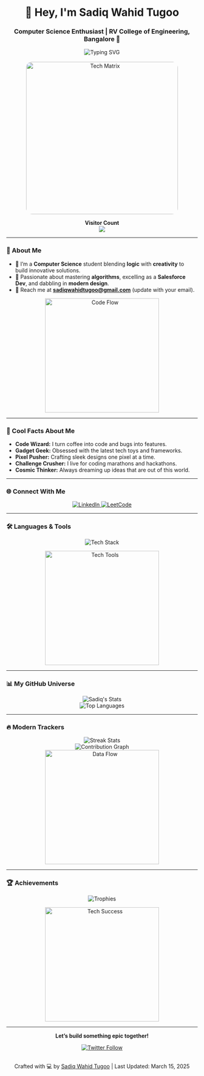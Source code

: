 <div align="center">
  <h1>👋 Hey, I'm Sadiq Wahid Tugoo</h1>
  <h3>Computer Science Enthusiast | RV College of Engineering, Bangalore 🌟</h3>
  <img src="https://readme-typing-svg.herokuapp.com?font=Fira+Code&size=18&pause=1000&color=00DDEB&center=true&vCenter=true&width=435&lines=Creative+Coder+%7C+Salesforce+Dev+%7C+Design+Rookie" alt="Typing SVG" />
</div>

<br>

<div align="center">
  <img src="https://i.imgur.com/8Q8z8g5.gif" alt="Tech Matrix" width="400px" style="border-radius: 15px;" />
  <p><b>Visitor Count</b> <br> <img src="https://profile-counter.glitch.me/SadiqWahidTugoo/count.svg" /></p>
</div>

---

### 🌌 About Me
- 🌱 I’m a **Computer Science** student blending **logic** with **creativity** to build innovative solutions.
- 🚀 Passionate about mastering **algorithms**, excelling as a **Salesforce Dev**, and dabbling in **modern design**.
- 📩 Reach me at **sadiqwahidtugoo@gmail.com** (update with your email).

<div align="center">
  <img src="https://i.imgur.com/5y5X5gM.gif" alt="Code Flow" width="300px" />
</div>

---

### 🌟 Cool Facts About Me
- **Code Wizard:** I turn coffee into code and bugs into features.  
- **Gadget Geek:** Obsessed with the latest tech toys and frameworks.  
- **Pixel Pusher:** Crafting sleek designs one pixel at a time.  
- **Challenge Crusher:** I live for coding marathons and hackathons.  
- **Cosmic Thinker:** Always dreaming up ideas that are out of this world.

---

### 🌐 Connect With Me
<p align="center">
  <a href="https://linkedin.com/in/sadiq-wahid-9a9901228" target="_blank">
    <img src="https://img.shields.io/badge/LinkedIn-0A66C2?style=for-the-badge&logo=linkedin&logoColor=white" alt="LinkedIn" />
  </a>  
  <a href="https://leetcode.com/u/sadiq_wahid/" target="_blank">
    <img src="https://img.shields.io/badge/LeetCode-FFA116?style=for-the-badge&logo=leetcode&logoColor=white" alt="LeetCode" />
  </a>
</p>

---

### 🛠️ Languages & Tools
<p align="center">
  <img src="https://skillicons.dev/icons?i=c,cpp,python,java,js,html,css,mysql,nodejs,react,pandas,git,github,salesforce" alt="Tech Stack" />
</p>

<div align="center">
  <img src="https://i.imgur.com/3X3X3kM.gif" alt="Tech Tools" width="300px" />
</div>

---

### 📊 My GitHub Universe
<div align="center">
  <img src="https://github-readme-stats.vercel.app/api?username=SadiqWahidTugoo&show_icons=true&theme=vision-friendly-dark&hide_border=true&bg_color=0d1117&cache_seconds=3600" alt="Sadiq's Stats" />
  <br>
  <img src="https://github-readme-stats.vercel.app/api/top-langs/?username=SadiqWahidTugoo&layout=compact&theme=vision-friendly-dark&hide_border=true&bg_color=0d1117&cache_seconds=3600" alt="Top Languages" />
</div>

---

### 🔥 Modern Trackers
<div align="center">
  <img src="https://github-readme-streak-stats.vercel.app/?user=SadiqWahidTugoo&theme=vision-friendly-dark&hide_border=true&background=0d1117&cache_seconds=3600" alt="Streak Stats" />
  <br>
  <img src="https://github-readme-activity-graph.vercel.app/graph?username=SadiqWahidTugoo&theme=react-dark&hide_border=true&bg_color=0d1117" alt="Contribution Graph" />
</div>

<div align="center">
  <img src="https://i.imgur.com/7y7y7gN.gif" alt="Data Flow" width="300px" />
</div>

---

### 🏆 Achievements
<p align="center">
  <img src="https://github-profile-trophy.vercel.app/?username=SadiqWahidTugoo&theme=monokai&no-frame=true&margin-w=15" alt="Trophies" />
</p>

<div align="center">
  <img src="https://i.imgur.com/9y9y9kP.gif" alt="Tech Success" width="300px" />
</div>

---

<div align="center">
  <p><b>Let’s build something epic together!</b></p>
  <a href="https://twitter.com/sadiqtugoo" target="_blank">
    <img src="https://img.shields.io/twitter/follow/sadiqtugoo?style=social&logo=twitter" alt="Twitter Follow" />
  </a>
</div>

<br>

<p align="center">Crafted with 💻 by <a href="https://github.com/SadiqWahidTugoo">Sadiq Wahid Tugoo</a> | Last Updated: March 15, 2025</p>
